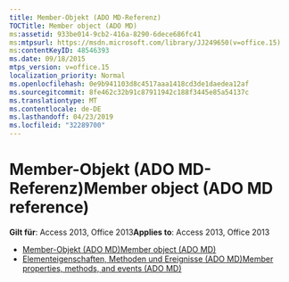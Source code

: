 ```yaml
---
title: Member-Objekt (ADO MD-Referenz)
TOCTitle: Member object (ADO MD)
ms:assetid: 933be014-9cb2-416a-8290-6dece686fc41
ms:mtpsurl: https://msdn.microsoft.com/library/JJ249650(v=office.15)
ms:contentKeyID: 48546393
ms.date: 09/18/2015
mtps_version: v=office.15
localization_priority: Normal
ms.openlocfilehash: 0e9b941103d8c4517aaa1418cd3de1daedea12af
ms.sourcegitcommit: 8fe462c32b91c87911942c188f3445e85a54137c
ms.translationtype: MT
ms.contentlocale: de-DE
ms.lasthandoff: 04/23/2019
ms.locfileid: "32289700"
---
```

# <a name="member-object-ado-md-reference"></a><span data-ttu-id="b4ac2-102">Member-Objekt (ADO MD-Referenz)</span><span class="sxs-lookup"><span data-stu-id="b4ac2-102">Member object (ADO MD reference)</span></span>

<span data-ttu-id="b4ac2-103">**Gilt für**: Access 2013, Office 2013</span><span class="sxs-lookup"><span data-stu-id="b4ac2-103">**Applies to**: Access 2013, Office 2013</span></span>

- [<span data-ttu-id="b4ac2-104">Member-Objekt (ADO MD)</span><span class="sxs-lookup"><span data-stu-id="b4ac2-104">Member object (ADO MD)</span></span>](member-object-ado-md.md)
- [<span data-ttu-id="b4ac2-105">Elementeigenschaften, Methoden und Ereignisse (ADO MD)</span><span class="sxs-lookup"><span data-stu-id="b4ac2-105">Member properties, methods, and events (ADO MD)</span></span>](member-properties-methods-and-events-ado-md.md)

